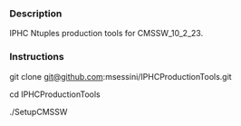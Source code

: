 ### Description

IPHC Ntuples production tools for CMSSW_10_2_23.

### Instructions

git clone git@github.com:msessini/IPHCProductionTools.git

cd IPHCProductionTools

./SetupCMSSW
